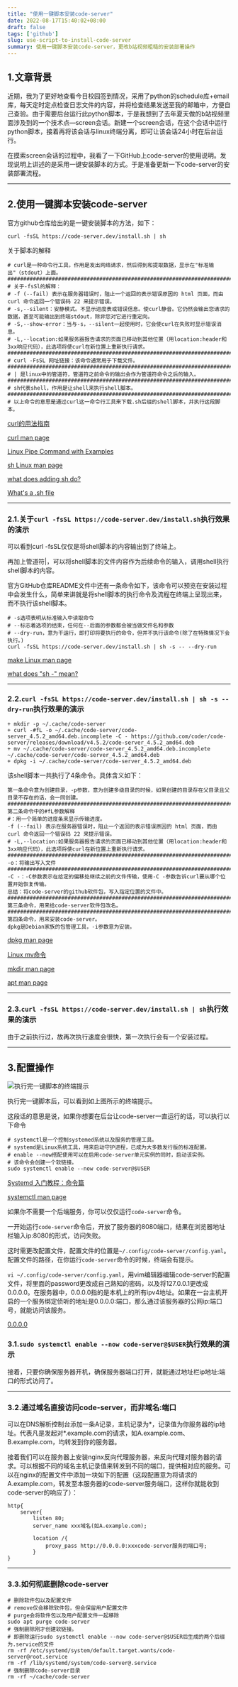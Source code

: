 ```yaml
---
title: "使用一键脚本安装code-server"
date: 2022-08-17T15:40:02+08:00
draft: false
tags: ['github']
slug: use-script-to-install-code-server
summary: 使用一键脚本安装code-server，更改b站视频粗糙的安装部署操作
---
```




## 1.文章背景

近期，我为了更好地查看今日校园签到情况，采用了python的schedule库+email库，每天定时定点检查日志文件的内容，并将检查结果发送至我的邮箱中，方便自己查验。由于需要后台运行此python脚本，于是我想到了去年夏天做的b站视频里面涉及到的一个技术点—screen会话。新建一个screen会话，在这个会话中运行python脚本，接着再将该会话与linux终端分离，即可让该会话24小时在后台运行。

在摸索screen会话的过程中，我看了一下GitHub上code-server的使用说明。发现说明上讲述的是采用一键安装脚本的方式。于是准备更新一下code-server的安装部署流程。

***



## 2.使用一键脚本安装code-server

官方github仓库给出的是一键安装脚本的方法，如下：

```shell
curl -fsSL https://code-server.dev/install.sh | sh
```

关于脚本的解释

```
# curl是一种命令行工具，作用是发出网络请求，然后得到和提取数据，显示在"标准输出"（stdout）上面。
##################################################################################
# 关于-fsSl的解释：
# -f (--fail) 表示在服务器错误时，阻止一个返回的表示错误原因的 html 页面，而由 curl 命令返回一个错误码 22 来提示错误。
# -s,--silent：安静模式。不显示进度表或错误信息。使curl静音。它仍然会输出您请求的数据，甚至可能输出到终端stdout，除非您对它进行重定向。
# -S,--show-error：当与-s，--silent一起使用时，它会使curl在失败时显示错误消息。
# -L,--location:如果服务器报告请求的页面已移动到其他位置（用location:header和3xx响应代码），此选项将使curl在新位置上重新执行请求。
##################################################################################
# curl -FsSL 网址链接：该命令通常用于下载文件。
##################################################################################
# | 是linux中的管道符，管道符之前命令的输出会作为管道符命令之后的输入。
##################################################################################
# sh代表shell，作用是让shell来执行shell脚本。
##################################################################################
# 以上命令的意思是通过curl这一命令行工具来下载.sh后缀的shell脚本，并执行这段脚本。
```

[curl的用法指南](https://www.ruanyifeng.com/blog/2019/09/curl-reference.html)

[curl man page](https://curl.se/docs/manpage.html) 

[Linux Pipe Command with Examples](https://linuxhint.com/linux-pipe-command-examples/) 

[sh Linux man page](https://man7.org/linux/man-pages/man1/sh.1p.html)

[what does adding sh do?](https://askubuntu.com/questions/263504/what-does-adding-sh-do)

[What's a .sh file](https://stackoverflow.com/questions/13805295/whats-a-sh-file) 


***



### 2.1.关于`curl -fsSL https://code-server.dev/install.sh`执行效果的演示

<script id="asciicast-515442" src="https://asciinema.org/a/515442.js" async></script>

可以看到curl -fsSL仅仅是将shell脚本的内容输出到了终端上。

再加上管道符|，可以将shell脚本的文件内容作为后续命令的输入，调用shell执行shell脚本的内容。

官方GitHub仓库README文件中还有一条命令如下，该命令可以预览在安装过程中会发生什么，简单来讲就是将shell脚本的执行命令及流程在终端上呈现出来，而不执行该shell脚本。

```shell
# -s选项表明从标准输入中读取命令
# --标志着选项的结束，任何在--后面的参数都会被当做文件名和参数
# --dry-run，意为干运行，即打印将要执行的命令，但并不执行该命令(除了在特殊情况下会执行。)
curl -fsSL https://code-server.dev/install.sh | sh -s -- --dry-run
```

[make Linux man page](https://man7.org/linux/man-pages/man1/make.1.html)

[what does "sh -" mean?](https://unix.stackexchange.com/questions/423501/what-does-sh-mean) 


***



### 2.2.`curl -fsSL https://code-server.dev/install.sh | sh -s --dry-run`执行效果的演示

<script id="asciicast-515473" src="https://asciinema.org/a/515473.js" async></script>


```shell
+ mkdir -p ~/.cache/code-server
+ curl -#fL -o ~/.cache/code-server/code-server_4.5.2_amd64.deb.incomplete -C - https://github.com/coder/code-server/releases/download/v4.5.2/code-server_4.5.2_amd64.deb
+ mv ~/.cache/code-server/code-server_4.5.2_amd64.deb.incomplete ~/.cache/code-server/code-server_4.5.2_amd64.deb
+ dpkg -i ~/.cache/code-server/code-server_4.5.2_amd64.deb
```

该shell脚本一共执行了4条命令。具体含义如下：

```
第一条命令意为创建目录，-p参数，意为创建多级目录的时候，如果创建的目录存在父目录且父目录不存在的话，会一同创建。
##################################################################################
第二条命令中的#fL参数解释
#：用一个简单的进度条来显示传输进度。
-f (--fail) 表示在服务器错误时，阻止一个返回的表示错误原因的 html 页面，而由 curl 命令返回一个错误码 22 来提示错误。
# -L,--location:如果服务器报告请求的页面已移动到其他位置（用location:header和3xx响应代码），此选项将使curl在新位置上重新执行请求。
##################################################################################
-o：将输出写入文件
##################################################################################
-C -：-C参数表示在给定的偏移处继续之前的文件传输，使用-C -参数告诉curl要从哪个位置开始恢复传输。
总结：将code-server的github软件包，写入指定位置的文件中。
##################################################################################
第三条命令，用来给code-server软件包改名。
##################################################################################
第四条命令，用来安装code-server。
dpkg是Debian家族的包管理工具，-i参数意为安装。
```

[dpkg man page](https://man7.org/linux/man-pages/man1/dpkg.1.html) 

[Linux mv命令](https://www.runoob.com/linux/linux-comm-mv.html) 

[mkdir man page](https://man7.org/linux/man-pages/man1/mkdir.1.html) 

[apt man page](https://manpages.ubuntu.com/manpages/xenial/man8/apt.8.html) 


***



### 2.3.`curl -fsSL https://code-server.dev/install.sh | sh`执行效果的演示

<script id="asciicast-515449" src="https://asciinema.org/a/515449.js" async></script>

由于之前执行过，故再次执行速度会很快，第一次执行会有一个安装过程。

***



## 3.配置操作

![执行完一键脚本的终端提示](https://vip2.loli.io/2022/08/17/PYDEU9yBGRArMav.png)

执行完一键脚本后，可以看到如上图所示的终端提示。

这段话的意思是说，如果你想要在后台让code-server一直运行的话，可以执行以下命令

```shell
# systemctl是一个控制systemed系统以及服务的管理工具。
# systemd是Linux系统工具，用来启动守护进程，已成为大多数发行版的标准配置。
# enable --now搭配使用可以在启用code-server单元实例的同时，启动该实例。
# 该命令会创建一个软链接。
sudo systemctl enable --now code-server@$USER
```

[Systemd 入门教程：命令篇](https://www.ruanyifeng.com/blog/2016/03/systemd-tutorial-commands.html) 

[systemctl man page](https://man7.org/linux/man-pages/man1/systemctl.1.html) 

如果你不需要一个后端服务，你可以仅仅运行`code-server`命令。

一开始运行`code-server`命令后，开放了服务器的8080端口，结果在浏览器地址栏输入ip:8080的形式，访问失败。

这时需更改配置文件，配置文件的位置是`~/.config/code-server/config.yaml`。配置文件的路径，在你运行`code-server`命令的时候，终端会有提示。

`vi ~/.config/code-server/config.yaml`，用vim编辑器编辑code-server的配置文件，将里面的password更改成自己熟知的密码，以及将127.0.0.1更改成0.0.0.0。在服务器中，0.0.0.0指的是本机上的所有ipv4地址。如果在一台主机开启的一个服务绑定侦听的地址是0.0.0.0:端口，那么通过该服务器的公网ip:端口号，就能访问该服务。

[0.0.0.0](https://en.wikipedia.org/wiki/0.0.0.0) 



### 3.1.`sudo systemctl enable --now code-server@$USER`执行效果的演示

<script id="asciicast-515465" src="https://asciinema.org/a/515465.js" async></script>

接着，只要你确保服务器开机，确保服务器端口打开，就能通过地址栏ip地址:端口的形式访问了。

***



### 3.2.通过域名直接访问code-server，而非域名:端口

可以在DNS解析控制台添加一条A记录，主机记录为*，记录值为你服务器的ip地址。代表凡是发起对\*.example.com的请求，如A.example.com、B.example.com，均转发到你的服务器。

接着我们可以在服务器上安装nginx反向代理服务器，来反向代理对服务器的请求。可以根据不同的域名主机记录值来转发到不同的端口，提供相对应的服务。可以在nginx的配置文件中添加一块如下的配置（这段配置意为将请求的A.example.com，转发至本服务器的code-server服务端口，这样你就能收到code-server的响应了）：

```nginx
http{
    server{
        listen 80;
        server_name xxx域名(如A.example.com);
      
        location /{
            proxy_pass http://0.0.0.0:xxxcode-server服务的端口号;
        }
}
```

***



### 3.3.如何彻底删除code-server

```shell
# 删除软件包以及配置文件
# remove仅会移除软件包，但会保留用户配置文件
# purge会将软件包以及用户配置文件一起移除
sudo apt purge code-server
# 强制删除刚才创建软链接。
# 即删除运行sudo systemctl enable --now code-server@$USER后生成的两个后缀为.service的文件
rm -rf /etc/systemd/system/default.target.wants/code-server@root.service
rm -rf /lib/systemd/system/code-server@.service
# 强制删除code-server目录
rm -rf ~/cache/code-server
```

